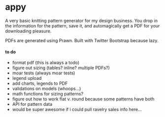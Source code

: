 # appy

A very basic knitting pattern generator for my design business. You drop in the information for the pattern, save it, and automagically get a PDF for your downloading pleasure.

PDFs are generated using Prawn. Built with Twitter Bootstrap because lazy.

#### to do

- format pdf (this is always a todo)
- figure out sizing (tables? inline? multiple PDFs?)
- moar tests (always moar tests)
- legend upload
- add charts, legends to PDF
- validations on models (whoops...)
- math functions for sizing patterns?
- figure out how to work flat v. round because some patterns have both
- API for pattern data
- would be super awesome if i could pull ravelry sales info here...